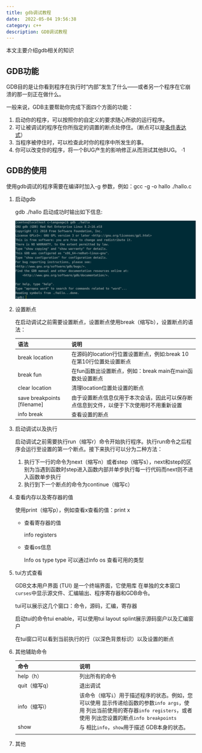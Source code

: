 ```yaml
---
title: gdb调试教程
date:  2022-05-04 19:56:38
category: c++
description: GDB调试教程
---
```

本文主要介绍gdb相关的知识

## GDB功能

GDB目的是让你看到程序在执行时“内部”发生了什么——或者另一个程序在它崩溃的那一刻正在做什么。

一般来说，GDB主要帮助你完成下面四个方面的功能：

1. 启动你的程序，可以按照你的自定义的要求随心所欲的运行程序。
2. 可让被调试的程序在你所指定的调置的断点处停住。（断点可以是[条件表达式](https://baike.baidu.com/item/条件表达式)）
3. 当程序被停住时，可以检查此时你的程序中所发生的事。
4. 你可以改变你的程序，将一个BUG产生的影响修正从而测试其他BUG。        ·1    

## GDB的使用

使用gdb调试的程序需要在编译时加入-g 参数，例如：gcc -g -o hallo ./hallo.c

1. 启动gdb 

   gdb ./hallo 启动成功时输出如下信息:

   ![image-20220504203419742](/static/articleImage/2022/image-20220504203419742.png)
   
1. 设置断点

   在启动调试之前需要设置断点，设置断点使用break（缩写b），设置断点的语法：

   | 语法                        | 说明                                                         |
   | --------------------------- | ------------------------------------------------------------ |
   | break location              | 在源码的location行位置设置断点，例如:break 10在第10行位置处设置断点 |
   | break fun                   | 在fun函数出设置断点，例如：break main在main函数处设置断点    |
   | clear location              | 清理location位置处设置的断点                                 |
   | save breakpoints [filename] | 由于设置断点信息仅用于本次会话，因此可以保存断点信息到文件，以便于下次使用时不用重新设置 |
   | info break                  | 查看设置的断点                                               |
   
1. 启动调试以及执行

   启动调试之前需要执行run（缩写r）命令开始执行程序。执行run命令之后程序会运行至设置的第一个断点。接下来执行可以分为二种方法：

   1. 执行下一行的命令为next（缩写n）或者step（缩写s），next和step的区别为当遇到函数时step进入函数内部并单步执行每一行代码而next则不进入函数单步执行
   2. 执行到下一个断点的命令为continue（缩写c）
   
1. 查看内存以及寄存器的值

   使用print（缩写p），例如查看x查看的值：print x

   
   
   - 查看寄存器的值
   
     info registers
   
   - 查看os信息
   
     Info os type type 可以通过info os 查看可用的类型
   
1. tui方式查看

   GDB文本用户界面 (TUI) 是一个终端界面，它使用库 在单独的文本窗口`curses`中显示源文件、汇编输出、程序寄存器和GDB命令。

   tui可以展示这几个窗口：命令，源码，汇编，寄存器
   
   启动tui的命令tui enable，可以使用tui layout splint展示源码窗户以及汇编窗户
   
   在tui窗口可以看到当前执行的行（以深色背景标识）以及设置的断点
   
1. 其他辅助命令

   | 命令 <div style="width:150px" /> | 说明                                                         |
   | ----------------- | ------------------------------------------------------- |
   | help（h）     | 列出所有的命令                                               |
   | quit（缩写q） | 退出调试                                                     |
   | info（缩写i） | 该命令（缩写`i`）用于描述程序的状态。例如，您可以使用 显示传递给函数的参数`info args`，使用 列出当前使用的寄存器`info registers`，或者使用 列出您设置的断点`info breakpoints` |
   | show | 与 相比`info`，`show`用于描述 GDB本身的状态。 |
   |               |                                                              |
   
   
   
7. 其他







